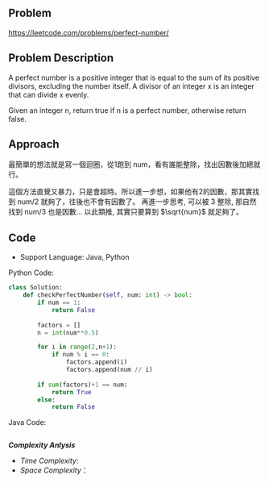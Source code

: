 ## Problem

https://leetcode.com/problems/perfect-number/

## Problem Description

A perfect number is a positive integer that is equal to the sum of its positive divisors, excluding the number itself. A divisor of an integer x is an integer that can divide x evenly.

Given an integer n, return true if n is a perfect number, otherwise return false.


## Approach
最簡單的想法就是寫一個迴圈，從1跑到 num，看有誰能整除，找出因數後加總就行。

這個方法直覺又暴力，只是會超時。所以進一步想，如果他有2的因數，那其實找到 num/2 就夠了，往後也不會有因數了。
再進一步思考, 可以被 3 整除, 那自然找到 num/3 也是因數... 以此類推, 其實只要算到 $\sqrt{num}$ 就足夠了。

## Code

- Support Language: Java, Python

Python Code:

```py
class Solution:
    def checkPerfectNumber(self, num: int) -> bool:
        if num == 1:
            return False
        
        factors = []
        n = int(num**0.5)

        for i in range(2,n+1):
            if num % i == 0:
                factors.append(i)
                factors.append(num // i)        
        
        if sum(factors)+1 == num:
            return True
        else:
            return False
```

Java Code:

```

```

**_Complexity Anlysis_**

- _Time Complexity_: 
- _Space Complexity_：
